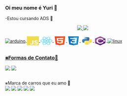 ### Oi meu nome é Yuri 👋 
-Estou cursando ADS 🧠
<div align="center">
  <a href="https://github.com/CEOYuriPereira">
  <img height="180em" src="https://github-readme-stats.vercel.app/api?username=CEOYuriPereira&show_icons=true&theme=dark&include_all_commits=true&count_private=true"/>
  <img height="180em" src="https://github-readme-stats.vercel.app/api/top-langs/?username=CEOYuriPereira&layout=compact&langs_count=7&theme=dark"/>
</div>
  <div style="display: inline_block"><br>
  <img align="center" alt="arduino" height="30" width="40" src="https://cdn.jsdelivr.net/gh/devicons/devicon/icons/arduino/arduino-original-wordmark.svg" />  
  <img align="center" alt="Js" height="30" width="40" src="https://raw.githubusercontent.com/devicons/devicon/master/icons/javascript/javascript-plain.svg">
  <img align="center" alt="React" height="30" width="40" src="https://raw.githubusercontent.com/devicons/devicon/master/icons/react/react-original.svg">
  <img align="center" alt="HTML" height="30" width="40" src="https://raw.githubusercontent.com/devicons/devicon/master/icons/html5/html5-original.svg">
  <img align="center" alt="CSS" height="30" width="40" src="https://raw.githubusercontent.com/devicons/devicon/master/icons/css3/css3-original.svg">
  <img align="center" alt="Python" height="30" width="40" src="https://raw.githubusercontent.com/devicons/devicon/master/icons/python/python-original.svg">
  <img align="center" alt="Csharp" height="30" width="40" src="https://raw.githubusercontent.com/devicons/devicon/master/icons/csharp/csharp-original.svg">
  <img align="center" alt="linux" height="30" width="40" src="https://cdn.jsdelivr.net/gh/devicons/devicon/icons/linux/linux-original.svg" />
</div>
  
   ##    
 <h3> ⨳Formas de Contato📱</h3> 
  <div   
    <a href="https://discord.gg/6kK8XZ5ybk" target="_blank"><img src="https://img.shields.io/badge/Discord-7289DA?style=for-the-badge&logo=discord&logoColor=white" target="_blank"></a> 
    <a href="https://twitter.com/CoalaninjaYuri" target="_blank"><img src="https://img.shields.io/badge/Twitter-1DA1F2?style=for-the-badge&logo=twitter&logoColor=white" target="_blank"></a>
    </div> 
    
   ##
   <div
    <h3> ⨳Marca de carros que eu amo 🤩</h3><br> 
      <img src="https://img.shields.io/badge/nissan-%23C3002F.svg?&style=for-the-badge&logo=nissan&logoColor=white" />
      <img src="https://img.shields.io/badge/mazda-%23101010.svg?&style=for-the-badge&logo=mazda&logoColor=white" />
      <img src="https://img.shields.io/badge/bmw-%230066B1.svg?&style=for-the-badge&logo=bmw&logoColor=white" />
      <img src="https://img.shields.io/badge/mercedes-%23242424.svg?&style=for-the-badge&logo=mercedes&logoColor=white" />
      <img src="https://img.shields.io/badge/tesla-%23CC0000.svg?&style=for-the-badge&logo=tesla&logoColor=white" />
    </div>

